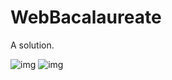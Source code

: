 # WebBacalaureate
A solution.

![img](https://i.imgur.com/KK1MNaI.png)
![img](https://i.imgur.com/fEZAWFb.png)
